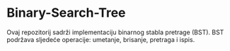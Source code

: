 # Binary-Search-Tree
Ovaj repozitorij sadrži implementaciju binarnog stabla pretrage (BST). BST podržava sljedeće operacije: umetanje, brisanje, pretraga i ispis.
